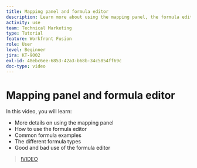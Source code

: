 ```yaml
---
title: Mapping panel and formula editor
description: Learn more about using the mapping panel, the formula editor, and common formula examples in [!DNL Adobe Workfront Fusion].
activity: use
team: Technical Marketing
type: Tutorial
feature: Workfront Fusion
role: User
level: Beginner
jira: KT-9002
exl-id: 48ebc6ee-6853-42a3-b68b-34c5854ff69c
doc-type: video
---
```

# Mapping panel and formula editor

In this video, you will learn:

* More details on using the mapping panel
* How to use the formula editor
* Common formula examples
* The different formula types
* Good and bad use of the formula editor

>[!VIDEO](https://video.tv.adobe.com/v/335262/?quality=12&learn=on)
